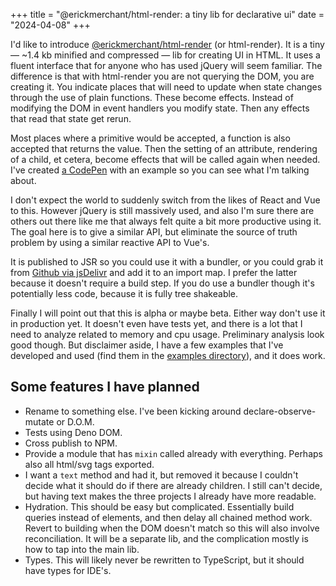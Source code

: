 +++
title = "@erickmerchant/html-render: a tiny lib for declarative ui"
date = "2024-04-08"
+++

I'd like to introduce [@erickmerchant/html-render](https://jsr.io/@erickmerchant/html-render) (or html-render). It is a tiny — ~1.4 kb minified and compressed — lib for creating UI in HTML. It uses a fluent interface that for anyone who has used jQuery will seem familiar. The difference is that with html-render you are not querying the DOM, you are creating it. You indicate places that will need to update when state changes through the use of plain functions. These become effects. Instead of modifying the DOM in event handlers you modify state. Then any effects that read that state get rerun.

Most places where a primitive would be accepted, a function is also accepted that returns the value. Then the setting of an attribute, rendering of a child, et cetera, become effects that will be called again when needed. I've created [a CodePen](https://codepen.io/erickmerchant/pen/KKYoyKK?editors=0010) with an example so you can see what I'm talking about.

I don't expect the world to suddenly switch from the likes of React and Vue to this. However jQuery is still massively used, and also I'm sure there are others out there like me that always felt quite a bit more productive using it. The goal here is to give a similar API, but eliminate the source of truth problem by using a similar reactive API to Vue's.

It is published to JSR so you could use it with a bundler, or you could grab it from [Github via jsDelivr](https://cdn.jsdelivr.net/gh/erickmerchant/html-render@~0.12.0/lib.min.js) and add it to an import map. I prefer the latter because it doesn't require a build step. If you do use a bundler though it's potentially less code, because it is fully tree shakeable.

Finally I will point out that this is alpha or maybe beta. Either way don't use it in production yet. It doesn't even have tests yet, and there is a lot that I need to analyze related to memory and cpu usage. Preliminary analysis look good though. But disclaimer aside, I have a few examples that I've developed and used (find them in the [examples directory](https://github.com/erickmerchant/html-render/tree/main/examples)), and it does work.

## Some features I have planned

- Rename to something else. I've been kicking around declare-observe-mutate or D.O.M.
- Tests using Deno DOM.
- Cross publish to NPM.
- Provide a module that has `mixin` called already with everything. Perhaps also all html/svg tags exported.
- I want a `text` method and had it, but removed it because I couldn't decide what it should do if there are already children. I still can't decide, but having text makes the three projects I already have more readable.
- Hydration. This should be easy but complicated. Essentially build queries instead of elements, and then delay all chained method work. Revert to building when the DOM doesn't match so this will also involve reconciliation. It will be a separate lib, and the complication mostly is how to tap into the main lib.
- Types. This will likely never be rewritten to TypeScript, but it should have types for IDE's.
